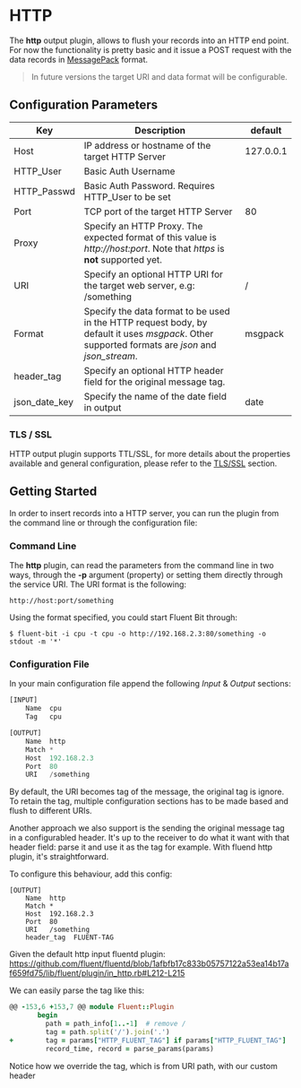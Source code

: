# HTTP

The __http__ output plugin, allows to flush your records into an HTTP end point. For now the functionality is pretty basic and it issue a POST request with the data records in [MessagePack](http://msgpack.org) format.

> In future versions the target URI and data format will be configurable.

## Configuration Parameters

| Key         | Description          | default           |
|-------------|----------------------|-------------------|
| Host        | IP address or hostname of the target HTTP Server | 127.0.0.1 |
| HTTP_User   | Basic Auth Username |         |
| HTTP_Passwd | Basic Auth Password. Requires HTTP_User to be set |         |
| Port        | TCP port of the target HTTP Server | 80 |
| Proxy       | Specify an HTTP Proxy. The expected format of this value is _http://host:port_. Note that _https_ is __not__ supported yet. ||
| URI         | Specify an optional HTTP URI for the target web server, e.g: /something  | / |
| Format      | Specify the data format to be used in the HTTP request body, by default it uses _msgpack_. Other supported formats are _json_ and _json_stream_. | msgpack |
| header_tag | Specify an optional HTTP header field for the original message tag. |         |
| json_date_key | Specify the name of the date field in output | date |


### TLS / SSL

HTTP output plugin supports TTL/SSL, for more details about the properties available and general configuration, please refer to the [TLS/SSL](../configuration/tls_ssl.md) section.

## Getting Started

In order to insert records into a HTTP server, you can run the plugin from the command line or through the configuration file:

### Command Line

The __http__ plugin, can read the parameters from the command line in two ways, through the __-p__ argument (property) or setting them directly through the service URI. The URI format is the following:

```
http://host:port/something
```

Using the format specified, you could start Fluent Bit through:

```
$ fluent-bit -i cpu -t cpu -o http://192.168.2.3:80/something -o stdout -m '*'
```

### Configuration File

In your main configuration file append the following _Input_ & _Output_ sections:

```Python
[INPUT]
    Name  cpu
    Tag   cpu

[OUTPUT]
    Name  http
    Match *
    Host  192.168.2.3
    Port  80
    URI   /something
```

By default, the URI becomes tag of the message, the original tag is ignore. To
retain the tag, multiple configuration sections has to be made based and flush
to different URIs.

Another approach we also support is the sending the original message tag
in a configurabled header. It's up to the receiver to do what it want with that
header field: parse it and use it as the tag for example. With fluend
http plugin, it's straightforward.

To configure this behaviour, add this config:

```
[OUTPUT]
    Name  http
    Match *
    Host  192.168.2.3
    Port  80
    URI   /something
    header_tag  FLUENT-TAG
```

Given the default http input fluentd plugin: https://github.com/fluent/fluentd/blob/1afbfb17c833b05757122a53ea14b17af659fd75/lib/fluent/plugin/in_http.rb#L212-L215

We can easily parse the tag like this:

```ruby
@@ -153,6 +153,7 @@ module Fluent::Plugin
       begin
         path = path_info[1..-1]  # remove /
         tag = path.split('/').join('.')
+        tag = params["HTTP_FLUENT_TAG"] if params["HTTP_FLUENT_TAG"]
         record_time, record = parse_params(params)
```

Notice how we override the tag, which is from URI path, with our custom header
